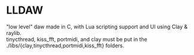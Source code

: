 # LLDAW
"low level" daw made in C, with Lua scripting support and UI using Clay & raylib.  
tinycthread, kiss_fft, portmidi, and clay must be put in the ./libs/{clay,tinycthread,portmidi,kiss_fft} folders.
